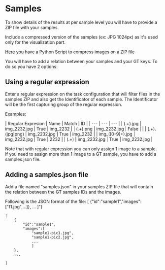 # Samples
To show details of the results at per sample level you will have to provide a ZIP file with your samples.

Include a compressed version of the samples (ex: JPG 1024px) as it's used only for the visualization part.

[Here](/compression.py) you have a Python Script to compress images on a ZIP file

You will have to add a relation between your samples and your GT keys.
To do so you have 2 options:

## Using a regular expression
Enter a regular expression on the task configuration that will filter files in the samples ZIP and also get the Identificator of each sample.
The Identificator will be the first capturing group of the regular expression.

Examples:

| Regular Expresion | Name | Match | ID |
| --- | --- | --- |
| (.+).jpg | img_2232.jpg | True | img_2232 |
| (.+).png | img_2232.jpg | False |  |
| (.+).(jpg|png) | img_2232.jpg | True | img_2232 |
| img_([0-9]+).jpg | img_2232.jpg | True | 2232 |
| (.+) | img_2232.jpg | True | img_2232.jpg |


Note that with regular expression you can only assign 1 image to a sample. If you need to assign more than 1 image to a GT sample, you have to add a samples.json file.


## Adding a samples.json file
Add a file named "samples.json" in your samples ZIP file that will contain the relation between the GT samples IDs and the images.

Following is the JSON format of the file: [ {\"id\":\"sample1\",\"images\":[\"f1.jpg\",...]}, ... ]"}


```
[ 
    {
        "id":"sample1",
        "images":[ 
            "sample1-pic1.jpg",
            "sample1-pic2.jpg",
            ...
            ]
    },
    ...

]
```
